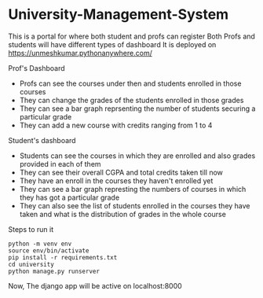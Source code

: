 # University-Management-System

This is a portal for where both student and profs can register
Both Profs and students will have different types of dashboard
It is deployed on https://unmeshkumar.pythonanywhere.com/

Prof's Dashboard
- Profs can see the courses under then and students enrolled in those courses
- They can change the grades of the students enrolled in those grades
- They can see a bar graph reprsenting the number of students securing a particular grade
- They can add a new course with credits ranging from 1 to 4

Student's dashboard
- Students can see the courses in which they are enrolled and also grades provided in each of them
- They can see their overall CGPA and total credits taken till now
- They have an enroll in the courses they haven't enrolled yet
- They can see a bar graph represting the numbers of courses in which they has got a particular grade
- They can also see the list of students enrolled in the courses they have taken and what is the distribution of grades in the whole course


Steps to run it
```
python -m venv env
source env/bin/activate
pip install -r requirements.txt
cd university
python manage.py runserver
```

Now, The django app will be active on localhost:8000

